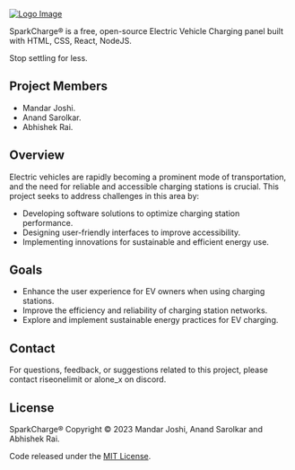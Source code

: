 [![Logo Image](https://i.imgur.com/7kP0Zjt.png)](https://sparkcharge.unstablehosting.co.in)

SparkCharge® is a free, open-source Electric Vehicle Charging panel built with HTML, CSS, React, NodeJS.

Stop settling for less.

## Project Members

- Mandar Joshi.
- Anand Sarolkar.
- Abhishek Rai.

## Overview

Electric vehicles are rapidly becoming a prominent mode of transportation, and the need for reliable and accessible charging stations is crucial. This project seeks to address challenges in this area by:

- Developing software solutions to optimize charging station performance.
- Designing user-friendly interfaces to improve accessibility.
- Implementing innovations for sustainable and efficient energy use.

## Goals

- Enhance the user experience for EV owners when using charging stations.
- Improve the efficiency and reliability of charging station networks.
- Explore and implement sustainable energy practices for EV charging.

## Contact

For questions, feedback, or suggestions related to this project, please contact riseonelimit or alone_x on discord.

## License

SparkCharge® Copyright © 2023 Mandar Joshi, Anand Sarolkar and Abhishek Rai.

Code released under the [MIT License](./LICENSE.md).
